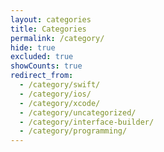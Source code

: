 ```yaml
---
layout: categories
title: Categories
permalink: /category/
hide: true
excluded: true
showCounts: true
redirect_from:
  - /category/swift/
  - /category/ios/
  - /category/xcode/
  - /category/uncategorized/
  - /category/interface-builder/
  - /category/programming/
---
```

